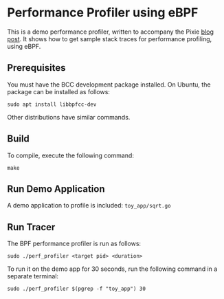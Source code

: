 
# Performance Profiler using eBPF

This is a demo performance profiler, written to accompany the Pixie [blog post](https://blog.px.dev/cpu-profiling).
It shows how to get sample stack traces for performance profiling, using eBPF.

## Prerequisites

You must have the BCC development package installed. On Ubuntu, the package can be installed as follows:

```
sudo apt install libbpfcc-dev
```

Other distributions have similar commands.

## Build

To compile, execute the following command:

```
make
```

## Run Demo Application

A demo application to profile is included: `toy_app/sqrt.go`

## Run Tracer

The BPF performance profiler is run as follows:

```
sudo ./perf_profiler <target pid> <duration>
```

To run it on the demo app for 30 seconds, run the following command in a separate terminal:
```
sudo ./perf_profiler $(pgrep -f "toy_app") 30
```

